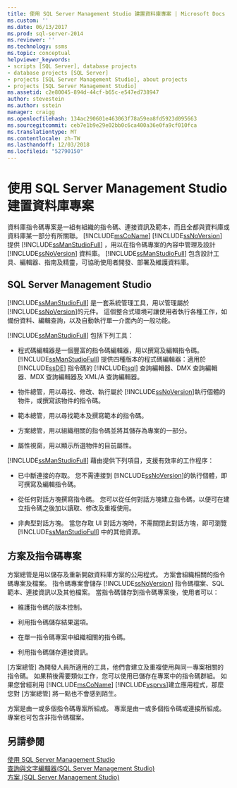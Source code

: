 ```yaml
---
title: 使用 SQL Server Management Studio 建置資料庫專案 | Microsoft Docs
ms.custom: ''
ms.date: 06/13/2017
ms.prod: sql-server-2014
ms.reviewer: ''
ms.technology: ssms
ms.topic: conceptual
helpviewer_keywords:
- scripts [SQL Server], database projects
- database projects [SQL Server]
- projects [SQL Server Management Studio], about projects
- projects [SQL Server Management Studio]
ms.assetid: c2e80045-894d-44cf-b65c-e547ed738947
author: stevestein
ms.author: sstein
manager: craigg
ms.openlocfilehash: 134ac290601e463063f78a59ea8fd5923d095663
ms.sourcegitcommit: ceb7e1b9e29e02bb0c6ca400a36e0fa9cf010fca
ms.translationtype: MT
ms.contentlocale: zh-TW
ms.lasthandoff: 12/03/2018
ms.locfileid: "52790150"
---
```

# <a name="build-database-projects-by-using-sql-server-management-studio"></a>使用 SQL Server Management Studio 建置資料庫專案
  資料庫指令碼專案是一組有組織的指令碼、連接資訊及範本，而且全都與資料庫或資料庫某一部分有所關聯。 [!INCLUDE[msCoName](../includes/msconame-md.md)] [!INCLUDE[ssNoVersion](../includes/ssnoversion-md.md)] 提供 [!INCLUDE[ssManStudioFull](../includes/ssmanstudiofull-md.md)] ，用以在指令碼專案的內容中管理及設計 [!INCLUDE[ssNoVersion](../includes/ssnoversion-md.md)] 資料庫。 [!INCLUDE[ssManStudioFull](../includes/ssmanstudiofull-md.md)] 包含設計工具、編輯器、指南及精靈，可協助使用者開發、部署及維護資料庫。  
  
## <a name="sql-server-management-studio"></a>SQL Server Management Studio  
 [!INCLUDE[ssManStudioFull](../includes/ssmanstudiofull-md.md)] 是一套系統管理工具，用以管理屬於 [!INCLUDE[ssNoVersion](../includes/ssnoversion-md.md)]的元件。 這個整合式環境可讓使用者執行各種工作，如備份資料、編輯查詢，以及自動執行單一介面內的一般功能。  
  
 [!INCLUDE[ssManStudioFull](../includes/ssmanstudiofull-md.md)] 包括下列工具：  
  
-   程式碼編輯器是一個豐富的指令碼編輯器，用以撰寫及編輯指令碼。 [!INCLUDE[ssManStudioFull](../includes/ssmanstudiofull-md.md)] 提供四種版本的程式碼編輯器：適用於 [!INCLUDE[ssDE](../includes/ssde-md.md)] 指令碼的 [!INCLUDE[tsql](../includes/tsql-md.md)] 查詢編輯器、DMX 查詢編輯器、MDX 查詢編輯器及 XML/A 查詢編輯器。  
  
-   物件總管，用以尋找、修改、執行屬於 [!INCLUDE[ssNoVersion](../includes/ssnoversion-md.md)]執行個體的物件，或撰寫該物件的指令碼。  
  
-   範本總管，用以尋找範本及撰寫範本的指令碼。  
  
-   方案總管，用以組織相關的指令碼並將其儲存為專案的一部分。  
  
-   屬性視窗，用以顯示所選物件的目前屬性。  
  
 [!INCLUDE[ssManStudioFull](../includes/ssmanstudiofull-md.md)] 藉由提供下列項目，支援有效率的工作程序：  
  
-   已中斷連接的存取。 您不需連接到 [!INCLUDE[ssNoVersion](../includes/ssnoversion-md.md)]的執行個體，即可撰寫及編輯指令碼。  
  
-   從任何對話方塊撰寫指令碼。 您可以從任何對話方塊建立指令碼，以便可在建立指令碼之後加以讀取、修改及重複使用。  
  
-   非典型對話方塊。 當您存取 UI 對話方塊時，不需關閉此對話方塊，即可瀏覽 [!INCLUDE[ssManStudioFull](../includes/ssmanstudiofull-md.md)] 中的其他資源。  
  
## <a name="solutions-and-script-projects"></a>方案及指令碼專案  
 方案總管是用以儲存及重新開啟資料庫方案的公用程式。 方案會組織相關的指令碼專案及檔案。 指令碼專案會儲存 [!INCLUDE[ssNoVersion](../includes/ssnoversion-md.md)] 指令碼檔案、SQL 範本、連接資訊以及其他檔案。 當指令碼儲存到指令碼專案後，使用者可以：  
  
-   維護指令碼的版本控制。  
  
-   利用指令碼儲存結果選項。  
  
-   在單一指令碼專案中組織相關的指令碼。  
  
-   利用指令碼儲存連接資訊。  
  
 [方案總管] 為開發人員所適用的工具，他們會建立及重複使用與同一專案相關的指令碼。 如果稍後需要類似工作，您可以使用已儲存在專案中的指令碼群組。 如果您曾經利用 [!INCLUDE[msCoName](../includes/msconame-md.md)] [!INCLUDE[vsprvs](../includes/vsprvs-md.md)]建立應用程式，那麼您對 [方案總管] 將一點也不會感到陌生。  
  
 方案是由一或多個指令碼專案所組成。 專案是由一或多個指令碼或連接所組成。 專案也可包含非指令碼檔案。  
  
## <a name="see-also"></a>另請參閱  
 [使用 SQL Server Management Studio](../database-engine/use-sql-server-management-studio.md)   
 [查詢與文字編輯器&#40;SQL Server Management Studio&#41;](../relational-databases/scripting/query-and-text-editors-sql-server-management-studio.md)   
 [方案 &#40;SQL Server Management Studio&#41;](solution/solutions-sql-server-management-studio.md)  
  
  
